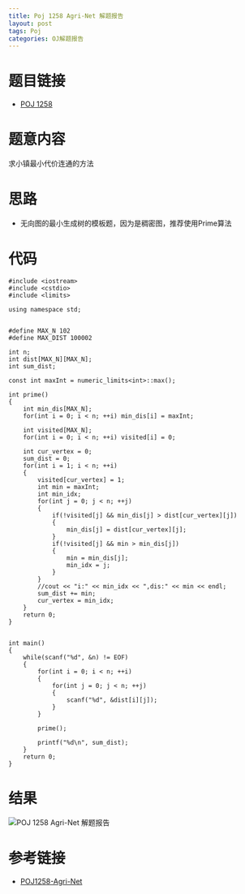 ```yaml
---
title: Poj 1258 Agri-Net 解题报告
layout: post
tags: Poj
categories: OJ解题报告
---
```

# 题目链接

* [POJ 1258](http://poj.org/problem?id=1258)

# 题意内容
求小镇最小代价连通的方法

# 思路

* 无向图的最小生成树的模板题，因为是稠密图，推荐使用Prime算法

# 代码
```
#include <iostream>
#include <cstdio>
#include <limits>

using namespace std;


#define MAX_N 102
#define MAX_DIST 100002

int n;
int dist[MAX_N][MAX_N];
int sum_dist;

const int maxInt = numeric_limits<int>::max();

int prime()
{	
	int min_dis[MAX_N];
	for(int i = 0; i < n; ++i) min_dis[i] = maxInt;
	
	int visited[MAX_N];
	for(int i = 0; i < n; ++i) visited[i] = 0;
	
	int cur_vertex = 0;	
	sum_dist = 0;
	for(int i = 1; i < n; ++i)
	{
		visited[cur_vertex] = 1;
		int min = maxInt;
		int min_idx;
		for(int j = 0; j < n; ++j)
		{
			if(!visited[j] && min_dis[j] > dist[cur_vertex][j])
			{
				min_dis[j] = dist[cur_vertex][j];
			}
			if(!visited[j] && min > min_dis[j])
			{
				min = min_dis[j];
				min_idx = j;
			}
		}
		//cout << "i:" << min_idx << ",dis:" << min << endl;
		sum_dist += min;
		cur_vertex = min_idx;
	}
	return 0;
}


int main()
{
	while(scanf("%d", &n) != EOF)
	{
		for(int i = 0; i < n; ++i)
		{
			for(int j = 0; j < n; ++j)
			{
				scanf("%d", &dist[i][j]);
			}
		}
		
		prime();
		
		printf("%d\n", sum_dist);
	}
	return 0;
}
```

# 结果
![POJ 1258 Agri-Net 解题报告](http://pam39teno.bkt.clouddn.com/JekyllWriter/QQ%E6%88%AA%E5%9B%BE20180625115147.jpg)

# 参考链接

* [POJ1258-Agri-Net](https://blog.csdn.net/lyy289065406/article/details/6645982)